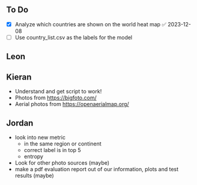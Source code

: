 

## To Do
 - [x] Analyze which countries are shown on the world heat map ✅ 2023-12-08
 - [ ] Use country_list.csv as the labels for the model
## Leon


## Kieran
 - Understand and get script to work!
 - Photos from https://bigfoto.com/
 - Aerial photos from https://openaerialmap.org/
## Jordan
 - look into new metric
    - in the same region or continent
    - correct label is in top 5
    - entropy
 - Look for other photo sources (maybe)
 - make a pdf evaluation report out of our information, plots and test results (maybe)
